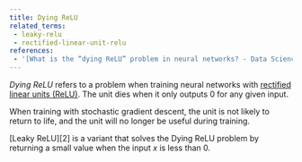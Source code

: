 ```yaml
---
title: Dying ReLU
related_terms:
 - leaky-relu
 - rectified-linear-unit-relu
references:
 - '[What is the “dying ReLU” problem in neural networks? - Data Science StackExchange](https://datascience.stackexchange.com/questions/5706/what-is-the-dying-relu-problem-in-neural-networks)'
---
```

*Dying ReLU* refers to a problem when training neural 
networks with [rectified linear units (ReLU)][1].
The unit dies when it only outputs 0 for any given input.

When training with stochastic gradient descent, the unit
is not likely to return to life, and the unit will no
longer be useful during training.

[Leaky ReLU][2] is a variant that solves the Dying ReLU problem
by returning a small value when the input $x$ is less than 0.

[1]: /terms/rectified-linear-unit-relu/
